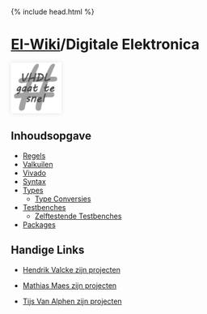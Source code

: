 {% include head.html %}
# [EI-Wiki](..)/Digitale Elektronica
<img src="media/vhdl.png" width="100px" style="box-shadow: 0 0 10px rgba(0,0,0,0.1);"/>

## Inhoudsopgave
* [Regels](Regels)
* [Valkuilen](Valkuilen)
* [Vivado](Vivado)
* [Syntax](Syntax)
* [Types](Types)
    * [Type Conversies](Types#type-conversies)
* [Testbenches](Testbenches)
    * [Zelftestende Testbenches](Testbenches#zelftestende-testbenches-digitale-elektronica-2)
* [Packages](Packages)

## Handige Links
* [Hendrik Valcke zijn projecten](https://github.com/Hendrik-Valcke/1-Digitale-Elektronica)

* [Mathias Maes zijn projecten](https://github.com/WatcherWhale/DigitalElectronics)

* [Tijs Van Alphen zijn projecten](https://github.com/TissieVA/DigitaleElektronica-sem1-2)
